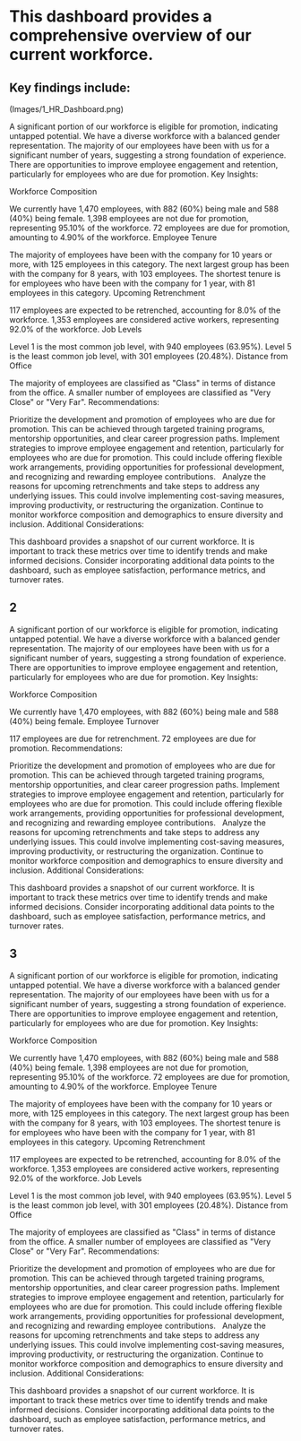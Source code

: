 # This dashboard provides a comprehensive overview of our current workforce.

## Key findings include:
(Images/1_HR_Dashboard.png)

A significant portion of our workforce is eligible for promotion, indicating untapped potential.
We have a diverse workforce with a balanced gender representation.
The majority of our employees have been with us for a significant number of years, suggesting a strong foundation of experience.
There are opportunities to improve employee engagement and retention, particularly for employees who are due for promotion.
Key Insights:

Workforce Composition

We currently have 1,470 employees, with 882 (60%) being male and 588 (40%) being female.
1,398 employees are not due for promotion, representing 95.10% of the workforce.
72 employees are due for promotion, amounting to 4.90% of the workforce.
Employee Tenure

The majority of employees have been with the company for 10 years or more, with 125 employees in this category.
The next largest group has been with the company for 8 years, with 103 employees.
The shortest tenure is for employees who have been with the company for 1 year, with 81 employees in this category.
Upcoming Retrenchment

117 employees are expected to be retrenched, accounting for 8.0% of the workforce.
1,353 employees are considered active workers, representing 92.0% of the workforce.
Job Levels

Level 1 is the most common job level, with 940 employees (63.95%).
Level 5 is the least common job level, with 301 employees (20.48%).
Distance from Office

The majority of employees are classified as "Class" in terms of distance from the office.
A smaller number of employees are classified as "Very Close" or "Very Far".
Recommendations:

Prioritize the development and promotion of employees who are due for promotion. This can be achieved through targeted training programs, mentorship opportunities, and clear career progression paths.
Implement strategies to improve employee engagement and retention, particularly for employees who are due for promotion. This could include offering flexible work arrangements, providing opportunities for professional development, and recognizing and rewarding employee contributions.   
Analyze the reasons for upcoming retrenchments and take steps to address any underlying issues. This could involve implementing cost-saving measures, improving productivity, or restructuring the organization.
Continue to monitor workforce composition and demographics to ensure diversity and inclusion.
Additional Considerations:

This dashboard provides a snapshot of our current workforce. It is important to track these metrics over time to identify trends and make informed decisions.
Consider incorporating additional data points to the dashboard, such as employee satisfaction, performance metrics, and turnover rates.

## 2

A significant portion of our workforce is eligible for promotion, indicating untapped potential.
We have a diverse workforce with a balanced gender representation.
The majority of our employees have been with us for a significant number of years, suggesting a strong foundation of experience.
There are opportunities to improve employee engagement and retention, particularly for employees who are due for promotion.
Key Insights:

Workforce Composition

We currently have 1,470 employees, with 882 (60%) being male and 588 (40%) being female.
Employee Turnover

117 employees are due for retrenchment.
72 employees are due for promotion.
Recommendations:

Prioritize the development and promotion of employees who are due for promotion. This can be achieved through targeted training programs, mentorship opportunities, and clear career progression paths.
Implement strategies to improve employee engagement and retention, particularly for employees who are due for promotion. This could include offering flexible work arrangements, providing opportunities for professional development, and recognizing and rewarding employee contributions.   
Analyze the reasons for upcoming retrenchments and take steps to address any underlying issues. This could involve implementing cost-saving measures, improving productivity, or restructuring the organization.
Continue to monitor workforce composition and demographics to ensure diversity and inclusion.
Additional Considerations:

This dashboard provides a snapshot of our current workforce. It is important to track these metrics over time to identify trends and make informed decisions.
Consider incorporating additional data points to the dashboard, such as employee satisfaction, performance metrics, and turnover rates.

## 3

A significant portion of our workforce is eligible for promotion, indicating untapped potential.
We have a diverse workforce with a balanced gender representation.
The majority of our employees have been with us for a significant number of years, suggesting a strong foundation of experience.
There are opportunities to improve employee engagement and retention, particularly for employees who are due for promotion.
Key Insights:

Workforce Composition

We currently have 1,470 employees, with 882 (60%) being male and 588 (40%) being female.
1,398 employees are not due for promotion, representing 95.10% of the workforce.
72 employees are due for promotion, amounting to 4.90% of the workforce.
Employee Tenure

The majority of employees have been with the company for 10 years or more, with 125 employees in this category.
The next largest group has been with the company for 8 years, with 103 employees.
The shortest tenure is for employees who have been with the company for 1 year, with 81 employees in this category.
Upcoming Retrenchment

117 employees are expected to be retrenched, accounting for 8.0% of the workforce.
1,353 employees are considered active workers, representing 92.0% of the workforce.
Job Levels

Level 1 is the most common job level, with 940 employees (63.95%).
Level 5 is the least common job level, with 301 employees (20.48%).
Distance from Office

The majority of employees are classified as "Class" in terms of distance from the office.
A smaller number of employees are classified as "Very Close" or "Very Far".
Recommendations:

Prioritize the development and promotion of employees who are due for promotion. This can be achieved through targeted training programs, mentorship opportunities, and clear career progression paths.
Implement strategies to improve employee engagement and retention, particularly for employees who are due for promotion. This could include offering flexible work arrangements, providing opportunities for professional development, and recognizing and rewarding employee contributions.   
Analyze the reasons for upcoming retrenchments and take steps to address any underlying issues. This could involve implementing cost-saving measures, improving productivity, or restructuring the organization.
Continue to monitor workforce composition and demographics to ensure diversity and inclusion.
Additional Considerations:

This dashboard provides a snapshot of our current workforce. It is important to track these metrics over time to identify trends and make informed decisions.
Consider incorporating additional data points to the dashboard, such as employee satisfaction, performance metrics, and turnover rates.
